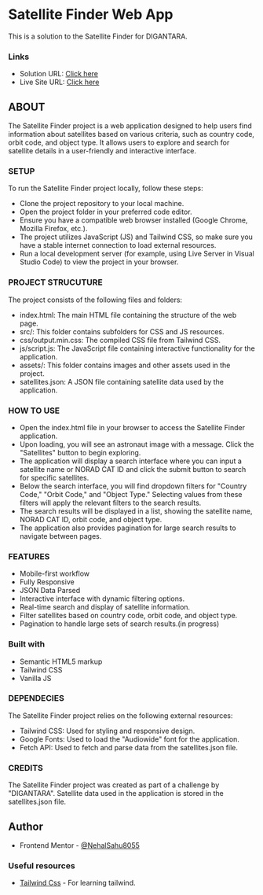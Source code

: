 # Satellite Finder Web App

This is a solution to the Satellite Finder for DIGANTARA.



### Links

- Solution URL: [Click here](https://github.com/NehalSahu8055/Responsive-Product-Preview-remastered)
- Live Site URL: [Click here](https://product-preview-remastered-nehal.netlify.app/)

## ABOUT

The Satellite Finder project is a web application designed to help users find information about satellites based on various criteria, such as country code, orbit code, and object type. It allows users to explore and search for satellite details in a user-friendly and interactive interface.


### SETUP
To run the Satellite Finder project locally, follow these steps:

- Clone the project repository to your local machine.
- Open the project folder in your preferred code editor.
- Ensure you have a compatible web browser installed (Google Chrome, Mozilla Firefox, etc.).
- The project utilizes JavaScript (JS) and Tailwind CSS, so make sure you have a  stable internet connection to load external resources.
- Run a local development server (for example, using Live Server in Visual Studio Code) to view the project in your browser.


### PROJECT STRUCUTURE

The project consists of the following files and folders:

- index.html: The main HTML file containing the structure of the web page.
- src/: This folder contains subfolders for CSS and JS resources.
- css/output.min.css: The compiled CSS file from Tailwind CSS.
- js/script.js: The JavaScript file containing interactive functionality for the application.
- assets/: This folder contains images and other assets used in the project.
- satellites.json: A JSON file containing satellite data used by the application.

### HOW TO USE

- Open the index.html file in your browser to access the Satellite Finder application.
- Upon loading, you will see an astronaut image with a message. Click the "Satellites" button to begin exploring.
- The application will display a search interface where you can input a satellite name or NORAD CAT ID and click the submit button to search for specific satellites.
- Below the search interface, you will find dropdown filters for "Country Code," "Orbit Code," and "Object Type." Selecting values from these filters will apply the relevant filters to the search results.
- The search results will be displayed in a list, showing the satellite name, NORAD CAT ID, orbit code, and object type.
- The application also provides pagination for large search results to navigate between pages.

### FEATURES

- Mobile-first workflow
- Fully Responsive
- JSON Data Parsed
- Interactive interface with dynamic filtering options.
- Real-time search and display of satellite information.
- Filter satellites based on country code, orbit code, and object type.
- Pagination to handle large sets of search results.(in progress)

### Built with

- Semantic HTML5 markup
- Tailwind CSS
- Vanilla JS

### DEPENDECIES

The Satellite Finder project relies on the following external resources:

- Tailwind CSS: Used for styling and responsive design.
- Google Fonts: Used to load the "Audiowide" font for the application.
- Fetch API: Used to fetch and parse data from the satellites.json file.

### CREDITS

The Satellite Finder project was created as part of a challenge by "DIGANTARA". Satellite data used in the application is stored in the satellites.json file.

## Author

- Frontend Mentor - [@NehalSahu8055](https://www.frontendmentor.io/profile/NehalSahu8055)



### Useful resources

- [Tailwind Css](https://tailwindcss.com/) - For learning tailwind.


